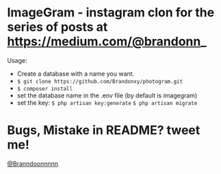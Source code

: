 # ImageGram - instagram clon for the series of posts at https://medium.com/@brandonn_

Usage:

 * Create a database with a name you want.
 * ```$ git clone https://github.com/Brandonxy/photogram.git```
 * ```$ composer install```
 * set the database name in the .env file (by default is imagegram)
 * set the key:
 	```$ php artisan key:generate```
 ```$ php artisan migrate```



# Bugs, Mistake in README? tweet me!
[@Branndoonnnnn](https://twitter.com/Branndoonnnnn)